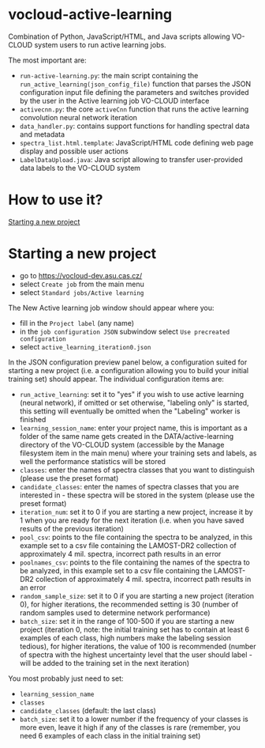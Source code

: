 # vocloud-active-learning
Combination of Python, JavaScript/HTML, and Java scripts allowing VO-CLOUD system users to run active learning jobs.

The most important are:
  - `run-active-learning.py`: the main script containing the `run_active_learning(json_config_file)` function that parses the JSON configuration input file defining the parameters and switches provided by the user in the Active learning job VO-CLOUD interface
  - `activecnn.py`: the core `activeCnn` function that runs the active learning convolution neural network iteration
  - `data_handler.py`: contains support functions for handling spectral data and metadata
  - `spectra_list.html.template`: JavaScript/HTML code defining web page display and possible user actions 
  - `LabelDataUpload.java`: Java script allowing to transfer user-provided data labels to the VO-CLOUD system 
  
# How to use it?

[Starting a new project](./documentation/Starting_a_new_project.md)

# Starting a new project

- go to https://vocloud-dev.asu.cas.cz/
- select `Create job` from the main menu
- select `Standard jobs/Active learning`

The New Active learning job window should appear where you:
- fill in the `Project label` (any name)
- in the `job configuration JSON` subwindow select `Use precreated configuration`
- select `active_learning_iteration0.json`

In the JSON configuration preview panel below, a configuration suited for starting a new project (i.e. a configuration allowing you to build your initial training set) should appear. The individual configuration items are:
- `run_active_learning`: set it to "yes" if you wish to use active learning (neural network), if omitted or set otherwise, "labeling only" is started, this setting will eventually be omitted when the "Labeling" worker is finished
- `learning_session_name`: enter your project name, this is important as a folder of the same name gets created in the DATA/active-learning directory of the VO-CLOUD system (accessible by the Manage filesystem item in the main menu) where your training sets and labels, as well the performance statistics will be stored
- `classes`: enter the names of spectra classes that you want to distinguish (please use the preset format)
- `candidate_classes`: enter the names of spectra classes that you are interested in - these spectra will be stored in the system (please use the preset format)
- `iteration_num`: set it to 0 if you are starting a new project, increase it by 1 when you are ready for the next iteration (i.e. when you have saved results of the previous iteration)
- `pool_csv`: points to the file containing the spectra to be analyzed, in this example set to a csv file containing the LAMOST-DR2 collection of approximately 4 mil. spectra, incorrect path results in an error   
- `poolnames_csv`: points to the file containing the names of the spectra to be analyzed, in this example set to a csv file containing the LAMOST-DR2 collection of approximately 4 mil. spectra, incorrect path results in an error 
- `random_sample_size`: set it to 0 if you are starting a new project (iteration 0), for higher iterations, the recommended setting is 30 (number of random samples used to determine network performance)
- `batch_size`: set it in the range of 100-500 if you are starting a new project (iteration 0, note: the initial training set has to contain at least 6 examples of each class, high numbers make the labeling session tedious), for higher iterations, the value of 100 is recommended (number of spectra with the highest uncertainty level that the user should label - will be added to the training set in the next iteration)

You most probably just need to set:
- `learning_session_name`
- `classes`
- `candidate_classes` (default: the last class)
- `batch_size`: set it to a lower number if the frequency of your classes is more even, leave it high if any of the classes is rare (remember, you need 6 examples of each class in the initial training set)
